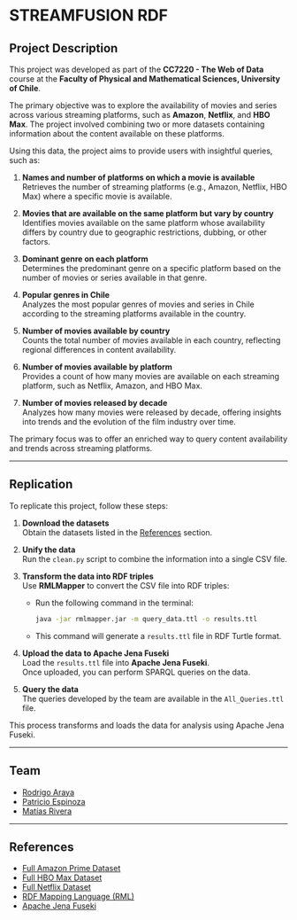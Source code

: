# STREAMFUSION RDF

## Project Description

This project was developed as part of the **CC7220 - The Web of Data** course at the **Faculty of Physical and Mathematical Sciences, University of Chile**.

The primary objective was to explore the availability of movies and series across various streaming platforms, such as **Amazon**, **Netflix**, and **HBO Max**. The project involved combining two or more datasets containing information about the content available on these platforms.

Using this data, the project aims to provide users with insightful queries, such as:

1. **Names and number of platforms on which a movie is available**  
   Retrieves the number of streaming platforms (e.g., Amazon, Netflix, HBO Max) where a specific movie is available.

2. **Movies that are available on the same platform but vary by country**  
   Identifies movies available on the same platform whose availability differs by country due to geographic restrictions, dubbing, or other factors.

3. **Dominant genre on each platform**  
   Determines the predominant genre on a specific platform based on the number of movies or series available in that genre.

4. **Popular genres in Chile**  
   Analyzes the most popular genres of movies and series in Chile according to the streaming platforms available in the country.

5. **Number of movies available by country**  
   Counts the total number of movies available in each country, reflecting regional differences in content availability.

6. **Number of movies available by platform**  
   Provides a count of how many movies are available on each streaming platform, such as Netflix, Amazon, and HBO Max.

7. **Number of movies released by decade**  
   Analyzes how many movies were released by decade, offering insights into trends and the evolution of the film industry over time.

The primary focus was to offer an enriched way to query content availability and trends across streaming platforms.

---

## Replication

To replicate this project, follow these steps:

1. **Download the datasets**  
   Obtain the datasets listed in the [References](#references) section.

2. **Unify the data**  
   Run the `clean.py` script to combine the information into a single CSV file.

3. **Transform the data into RDF triples**  
   Use **RMLMapper** to convert the CSV file into RDF triples:
   - Run the following command in the terminal:
     ```bash
     java -jar rmlmapper.jar -m query_data.ttl -o results.ttl
     ```
   - This command will generate a `results.ttl` file in RDF Turtle format.

4. **Upload the data to Apache Jena Fuseki**  
   Load the `results.ttl` file into **Apache Jena Fuseki**.  
   Once uploaded, you can perform SPARQL queries on the data.

5. **Query the data**  
   The queries developed by the team are available in the `All_Queries.ttl` file.

This process transforms and loads the data for analysis using Apache Jena Fuseki.

---

## Team

- [Rodrigo Araya](https://github.com/arayagallegos)
- [Patricio Espinoza](https://github.com/patricioespinozaa)
- [Matías Rivera](https://github.com/matito644)

---

## References

- [Full Amazon Prime Dataset](https://www.kaggle.com/datasets/octopusteam/full-amazon-prime-dataset)
- [Full HBO Max Dataset](https://www.kaggle.com/datasets/octopusteam/full-hbo-max-dataset)
- [Full Netflix Dataset](https://www.kaggle.com/datasets/octopusteam/full-netflix-dataset)
- [RDF Mapping Language (RML)](https://rml.io/specs/rml/)
- [Apache Jena Fuseki](https://jena.apache.org/documentation/fuseki2/)

